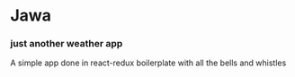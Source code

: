 # Jawa
### just another weather app

A simple app done in react-redux boilerplate with all the bells and whistles